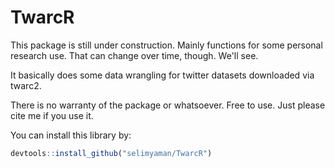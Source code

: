 # TwarcR
This package is still under construction. Mainly functions for some personal research use. That can change over time, though. We'll see.

It basically does some data wrangling for twitter datasets downloaded via twarc2.

There is no warranty of the package or whatsoever. Free to use. Just please cite me if you use it.

You can install this library by:

``` r
devtools::install_github("selimyaman/TwarcR")
```
